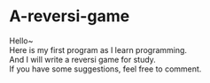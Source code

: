 # A-reversi-game

Hello~<br />
Here is my first program as I learn programming.<br />
And I will write a reversi game for study.<br />
If you have some suggestions, feel free to comment.<br />
